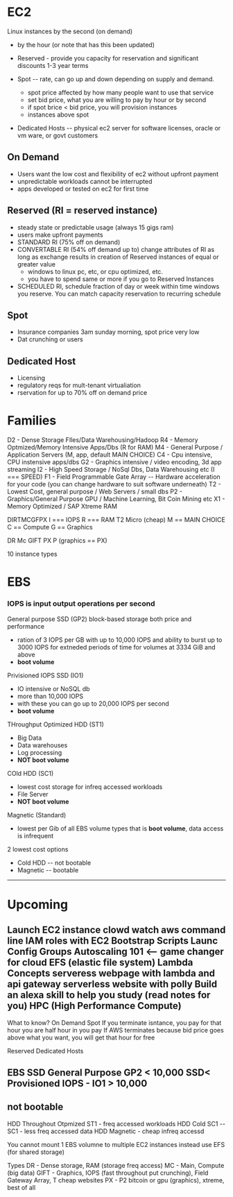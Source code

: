 # EC2
Linux instances by the second (on demand)
- by the hour (or note that has this been updated)

- Reserved - provide you capacity for reservation and significant discounts 1-3 year terms
- Spot -- rate, can go up and down depending on supply and demand.
  - spot price affected by how many people want to use that service
  - set bid price, what you are willing to pay by hour or by second
  - if spot brice < bid price, you will provision instances
  - instances above spot
- Dedicated Hosts -- physical ec2 server for software licenses, oracle or vm ware, or govt customers

## On Demand
  - Users want the low cost and flexibility of ec2 without upfront payment
  - unpredictable workloads cannot be interrupted
  - apps developed or tested on ec2 for first time

## Reserved (RI = reserved instance)
  - steady state or predictable usage (always 15 gigs ram)
  - users make upfront payments
  - STANDARD RI (75% off on demand)
  - CONVERTABLE RI (54% off demand up to) change attributes of RI as long as exchange results in creation of Reserved instances of equal or greater value
    - windows to linux pc, etc, or cpu optimized, etc.
    - you have to spend same or more if you go to Reserved Instances
  - SCHEDULED RI, schedule fraction of day or week within time windows you reserve. You can match capacity reservation to recurring schedule

## Spot
  - Insurance companies 3am sunday morning, spot price very low
  - Dat crunching or users

## Dedicated Host
  - Licensing
  - regulatory reqs for mult-tenant virtualiation
  - rservation for up to 70% off on demand price

# Families
D2 - Dense Storage FIles/Data Warehousing/Hadoop
R4 - Memory Optmized/Memory Intensive Apps/Dbs (R for RAM)
M4 - General Purpose / Application Servers (M, app, default MAIN CHOICE)
C4 - Cpu intensive, CPU instensive apps/dbs
G2 - Graphics intensive / video encoding, 3d app streaming
I2 - High Speed Storage / NoSql Dbs, Data Warehousing etc (I === SPEED)
F1 - Field Programmable Gate Array -- Hardware acceleration for your code (you can change hardware to suit software underneath)
T2 - Lowest Cost, general purpose / Web Servers / small dbs
P2 - Graphics/General Purpose GPU / Machine Learning, Bit Coin Mining etc
X1 - Memory Optimized / SAP Xtreme RAM

DIRTMCGFPX
I === IOPS
R === RAM
T2 Micro (cheap)
M == MAIN CHOICE
C == Compute
G == Graphics

DR Mc GIFT PX
P (graphics == PX)

10 instance types


# EBS
### IOPS is input output operations per second

General purpose SSD (GP2)
  block-based storage
  both price and performance
  - ration of 3 IOPS per GB with up to 10,000 IOPS and ability to burst up to 3000 IOPS for extneded periods of time for volumes at 3334 GiB and above
  - **boot volume**

Privisioned IOPS SSD (IO1)
  - IO intensive or NoSQL db
  - more than 10,000 IOPS
  - with these you can go up to 20,000 IOPS per second
  - **boot volume**

THroughput Optimized HDD (ST1)
  - Big Data
  - Data warehouses
  - Log processing
  - **NOT boot volume**

COld HDD (SC1)
  - lowest cost storage for infreq accessed workloads
  - File Server
  - **NOT boot volume**

Magnetic (Standard)
- lowest  per Gib of all EBS volume types that is **boot volume**, data access is infrequent

2 lowest cost options
- Cold HDD -- not bootable
- Magnetic -- bootable

---
Upcoming
===
Launch EC2 instance
clowd watch
aws command line
IAM roles with EC2
Bootstrap Scripts
Launc Config Groups
Autoscaling 101 <-- game changer for cloud
EFS (elastic file system)
Lambda Concepts
serveress webpage with lambda and api gateway
serverless website with polly
Build an alexa skill to help you study (read notes for you)
HPC (High Performance Compute)
---

What to know?
On Demand
Spot
  If you terminate isntance, you pay for that hour
    you are half hour in you pay
  If AWS terminates because bid price goes above what you want, you will get that hour for free

Reserved
Dedicated Hosts

EBS
  SSD General Purpose GP2 < 10,000
  SSD< Provisioned IOPS - IO1 > 10,000
  -- 
  ## not bootable
  HDD Throughout Otpmized ST1 - freq accessed workloads
  HDD Cold SC1 -- SC1 - less freq accessed data
  HDD Magnetic - cheap infreq accessd

You cannot mount 1 EBS volumne to multiple EC2 instances instead use EFS (for shared storage)

Types
DR - Dense storage, RAM (storage freq access)
MC - Main, Compute (big data)
GIFT - Graphics, IOPS (fast throughout put crunching), Field Gateway Array, T cheap websites
PX - P2 bitcoin or gpu (graphics), xtreme, best of all
